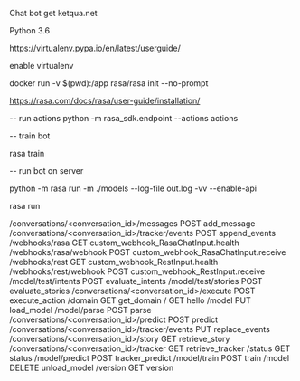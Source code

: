 
Chat bot get ketqua.net

Python 3.6

https://virtualenv.pypa.io/en/latest/userguide/

enable virtualenv 

docker run -v $(pwd):/app rasa/rasa init --no-prompt

https://rasa.com/docs/rasa/user-guide/installation/


-- run actions 
python -m rasa_sdk.endpoint --actions actions

-- train bot

rasa train

-- run bot on server

python -m rasa run -m ./models --log-file out.log -vv --enable-api

rasa run

/conversations/<conversation_id>/messages          POST                           add_message
/conversations/<conversation_id>/tracker/events    POST                           append_events
/webhooks/rasa                                     GET                            custom_webhook_RasaChatInput.health
/webhooks/rasa/webhook                             POST                           custom_webhook_RasaChatInput.receive
/webhooks/rest                                     GET                            custom_webhook_RestInput.health
/webhooks/rest/webhook                             POST                           custom_webhook_RestInput.receive
/model/test/intents                                POST                           evaluate_intents
/model/test/stories                                POST                           evaluate_stories
/conversations/<conversation_id>/execute           POST                           execute_action
/domain                                            GET                            get_domain
/                                                  GET                            hello
/model                                             PUT                            load_model
/model/parse                                       POST                           parse
/conversations/<conversation_id>/predict           POST                           predict
/conversations/<conversation_id>/tracker/events    PUT                            replace_events
/conversations/<conversation_id>/story             GET                            retrieve_story
/conversations/<conversation_id>/tracker           GET                            retrieve_tracker
/status                                            GET                            status
/model/predict                                     POST                           tracker_predict
/model/train                                       POST                           train
/model                                             DELETE                         unload_model
/version                                           GET                            version

